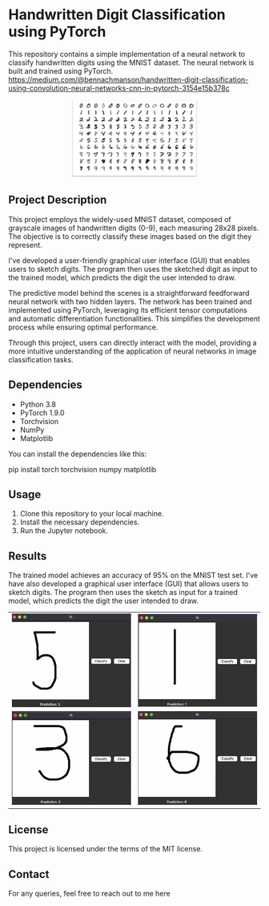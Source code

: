 # Handwritten Digit Classification using PyTorch

This repository contains a simple implementation of a neural network to classify handwritten digits using the MNIST dataset. The neural network is built and trained using PyTorch.
https://medium.com/@bennachmanson/handwritten-digit-classification-using-convolution-neural-networks-cnn-in-pytorch-3154e15b378c
<p align="center">
<img src="images/num.png" width="50%" height="50%">
</p>

## Project Description

This project employs the widely-used MNIST dataset, composed of grayscale images of handwritten digits (0-9), each measuring 28x28 pixels. The objective is to correctly classify these images based on the digit they represent.

I've developed a user-friendly graphical user interface (GUI) that enables users to sketch digits. The program then uses the sketched digit as input to the trained model, which predicts the digit the user intended to draw.

The predictive model behind the scenes is a straightforward feedforward neural network with two hidden layers. The network has been trained and implemented using PyTorch, leveraging its efficient tensor computations and automatic differentiation functionalities. This simplifies the development process while ensuring optimal performance.

Through this project, users can directly interact with the model, providing a more intuitive understanding of the application of neural networks in image classification tasks.

## Dependencies

* Python 3.8
* PyTorch 1.9.0
* Torchvision
* NumPy
* Matplotlib

You can install the dependencies like this:

pip install torch torchvision numpy matplotlib

## Usage

1. Clone this repository to your local machine.
2. Install the necessary dependencies.
3. Run the Jupyter notebook.

## Results

The trained model achieves an accuracy of 95% on the MNIST test set. I've have also developed a graphical user interface (GUI) that allows users to sketch digits. The program then uses the sketch as input for a trained model, which predicts the digit the user intended to draw.


<table>
  <tr>
    <td align="center"><img src="images/1.png" ></td>
    <td align="center"><img src="images/2.png" ></td>
  </tr>
  <tr>
    <td align="center"><img src="images/3.png"></td>
    <td align="center"><img src="images/4.png"></td>
  </tr>
</table>

## License

This project is licensed under the terms of the MIT license.

## Contact

For any queries, feel free to reach out to me here
